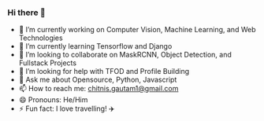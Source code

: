 ### Hi there 👋

<!--
**gautamchitnis/gautamchitnis** is a ✨ _special_ ✨ repository because its `README.md` (this file) appears on your GitHub profile.

Here are some ideas to get you started:

- 🔭 I’m currently working on ...
- 🌱 I’m currently learning ...
- 👯 I’m looking to collaborate on ...
- 🤔 I’m looking for help with ...
- 💬 Ask me about ...
- 📫 How to reach me: ...
- 😄 Pronouns: ...
- ⚡ Fun fact: ...
-->
- 🔭 I’m currently working on Computer Vision, Machine Learning, and Web Technologies
- 🌱 I’m currently learning Tensorflow and Django
- 👯 I’m looking to collaborate on MaskRCNN, Object Detection, and Fullstack Projects
- 🤔 I’m looking for help with TFOD and Profile Building
- 💬 Ask me about Opensource, Python, Javascript
- 📫 How to reach me: chitnis.gautam1@gmail.com
- 😄 Pronouns: He/Him
- ⚡ Fun fact: I love travelling! :airplane:
